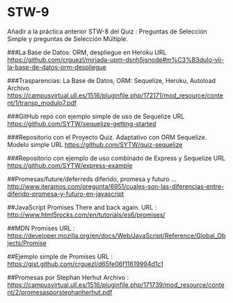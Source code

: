 # STW-9
Añadir a la práctica anterior STW-8 del Quiz : Preguntas de Selección Simple y preguntas de Selección Múltiple.

###La Base de Datos: ORM, despliegue en Heroku URL
https://github.com/crguezl/miriada-upm-dsnh5jsnode#m%C3%B3dulo-vii-la-base-de-datos-orm-despliegue

###Trasparencias: La Base de Datos, ORM: Sequelize, Heroku, Autoload Archivo
https://campusvirtual.ull.es/1516/pluginfile.php/172171/mod_resource/content/1/transp_modulo7.pdf

###GitHub repo con ejemplo simple de uso de Sequelize URL
https://github.com/SYTW/sequelize-getting-started

###Repositorio con el Proyecto Quiz. Adaptativo con ORM Sequelize. Modelo simple URL
https://github.com/SYTW/quiz-sequelize

###Repositorio con ejemplo de uso combinado de Express y Sequelize URL
https://github.com/SYTW/express-example

##Promesas/future/deferreds 
diferido, promesa y futuro ... http://www.iteramos.com/pregunta/6951/cuales-son-las-diferencias-entre-diferido-promesa-y-futuro-en-javascript


##JavaScript Promises There and back again. URL : http://www.html5rocks.com/en/tutorials/es6/promises/
 
##MDN Promises URL : https://developer.mozilla.org/en/docs/Web/JavaScript/Reference/Global_Objects/Promise
 
##Ejemplo simple de Promises URL : https://gist.github.com/crguezl/d65fe06f11619994d1c1
 
##Promesas por Stephan Herhut Archivo : https://campusvirtual.ull.es/1516/pluginfile.php/171739/mod_resource/content/2/promesasporstephanherhut.pdf

